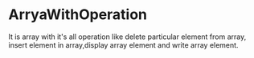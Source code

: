 # ArryaWithOperation
It is array with it's all operation like delete particular element from array, insert element in array,display array element and write array element.

